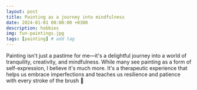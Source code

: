```yaml
---
layout: post
title: Painting as a journey into mindfulness
date: 2024-01-01 00:00:00 +0300
description: hobbies
img: fun-paintings.jpg
tags: [painting] # add tag
---
```

Painting isn't just a pastime for me—it's a delightful journey into a world of tranquility, 
creativity, and mindfulness. While many see painting as a form of self-expression, I believe it's much more. 
It's a therapeutic experience that helps us embrace imperfections and teaches us resilience and patience with every stroke of the brush 🎨